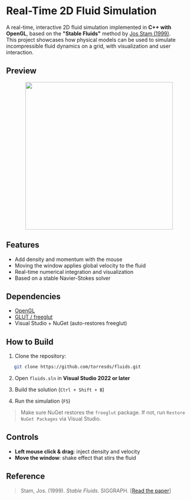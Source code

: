 # Real-Time 2D Fluid Simulation
A real-time, interactive 2D fluid simulation implemented in **C++ with OpenGL**, based on the **"Stable Fluids"** method by [Jos Stam (1999)](https://www.dgp.toronto.edu/public_user/stam/reality/Research/pdf/ns.pdf).  
This project showcases how physical models can be used to simulate incompressible fluid dynamics on a grid, with visualization and user interaction.

## Preview

<p align="center">
  <img src="https://i.ibb.co/FqL8km7J/fluids-3-OFeg3n-KHK.gif" width="400px">
</p>



## Features

- Add density and momentum with the mouse  
- Moving the window applies global velocity to the fluid  
- Real-time numerical integration and visualization  
- Based on a stable Navier-Stokes solver


## Dependencies

- [OpenGL](https://www.opengl.org/)  
- [GLUT / freeglut](http://freeglut.sourceforge.net/)  
- Visual Studio + NuGet (auto-restores freeglut)



## How to Build

1. Clone the repository:

```bash
   git clone https://github.com/torresds/fluids.git
````

2. Open `fluids.sln` in **Visual Studio 2022 or later**

3. Build the solution (`Ctrl + Shift + B`)

4. Run the simulation (`F5`)

> Make sure NuGet restores the `freeglut` package. If not, run `Restore NuGet Packages` via Visual Studio.



## Controls

* **Left mouse click & drag**: inject density and velocity
* **Move the window**: shake effect that stirs the fluid

## Reference

> Stam, Jos. (1999).
> *Stable Fluids*. SIGGRAPH.
> \[[Read the paper](https://www.dgp.toronto.edu/public_user/stam/reality/Research/pdf/ns.pdf)]



